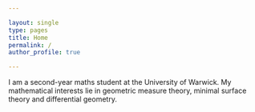 ```yaml
---

layout: single
type: pages
title: Home
permalink: /
author_profile: true

---
```


I am a second-year maths student at the University of Warwick. My mathematical interests lie in geometric measure theory, 
minimal surface theory and differential geometry.